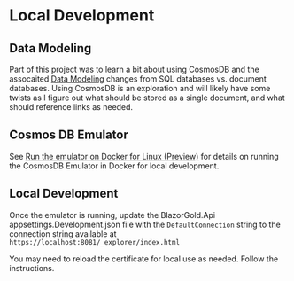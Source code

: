 # Local Development 

## Data Modeling

Part of this project was to learn a bit about using CosmosDB and the assocaited [Data Modeling](https://docs.microsoft.com/en-us/azure/cosmos-db/sql/modeling-data) changes from SQL databases vs. document databases.  Using CosmosDB is an exploration and will likely have some twists as I figure out what should be stored as a single document, and what should reference links as needed.    

## Cosmos DB Emulator

See [Run the emulator on Docker for Linux (Preview)](https://docs.microsoft.com/en-us/azure/cosmos-db/linux-emulator?tabs=ssl-netstd21) for details on running the CosmosDB Emulator in Docker for local development. 

## Local Development

Once the emulator is running, update the BlazorGold.Api appsettings.Development.json file with the ```DefaultConnection``` string to the connection string available at ```https://localhost:8081/_explorer/index.html```


You may need to reload the certificate for local use as needed.  Follow the instructions. 

